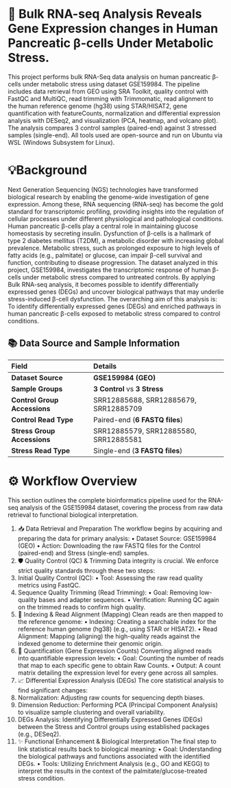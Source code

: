 # 🧬 Bulk RNA-seq Analysis Reveals Gene Expression changes in Human Pancreatic β-cells Under Metabolic Stress.
This project performs bulk RNA-Seq data analysis on human pancreatic β-cells under metabolic stress using dataset GSE159984. The pipeline includes data retrieval from GEO using SRA Toolkit, quality control with FastQC and MultiQC, read trimming with Trimmomatic, read alignment to the human reference genome (hg38) using STAR/HISAT2, gene quantification with featureCounts, normalization and differential expression analysis with DESeq2, and visualization (PCA, heatmap, and volcano plot). The analysis compares 3 control samples (paired-end) against 3 stressed samples (single-end). All tools used are open-source and run on Ubuntu via WSL (Windows Subsystem for Linux).

# 💡Background 
Next Generation Sequencing (NGS) technologies have transformed biological research by enabling the genome-wide investigation of gene expression. Among these, RNA sequencing (RNA-seq) has become the gold standard for transcriptomic profiling, providing insights into the regulation of cellular processes under different physiological and pathological conditions.
Human pancreatic β-cells play a central role in maintaining glucose homeostasis by secreting insulin. Dysfunction of β-cells is a hallmark of type 2 diabetes mellitus (T2DM), a metabolic disorder with increasing global prevalence. Metabolic stress, such as prolonged exposure to high levels of fatty acids (e.g., palmitate) or glucose, can impair β-cell survival and function, contributing to disease progression.
The dataset analyzed in this project, GSE159984, investigates the transcriptomic response of human β-cells under metabolic stress compared to untreated controls. By applying Bulk RNA-seq analysis, it becomes possible to identify differentially expressed genes (DEGs) and uncover biological pathways that may underlie stress-induced β-cell dysfunction.
The overarching aim of this analysis is: To identify differentially expressed genes (DEGs) and enriched pathways in human pancreatic β-cells exposed to metabolic stress compared to control conditions.

## 📚 Data Source and Sample Information

| Field | Details |
| :--- | :--- |
| **Dataset Source** | **GSE159984 (GEO)** |
| **Sample Groups** | **3 Control** vs **3 Stress**  |
| **Control Group Accessions** | SRR12885688, SRR12885679, SRR12885709 |
| **Control Read Type** | Paired-end (**6 FASTQ files**) |
| **Stress Group Accessions** | SRR12885579, SRR12885580, SRR12885581 |
| **Stress Read Type** | Single-end (**3 FASTQ files**) |

# ⚙️ Workflow Overview
This section outlines the complete bioinformatics pipeline used for the RNA-seq analysis of the GSE159984 dataset, covering the process from raw data retrieval to functional biological interpretation.
1. 📥 Data Retrieval and Preparation
The workflow begins by acquiring and preparing the data for primary analysis:
• Dataset Source: GSE159984 (GEO)
• Action: Downloading the raw FASTQ files for the Control (paired-end) and Stress (single-end) samples.
2. 🛡️ Quality Control (QC) & Trimming
Data integrity is crucial. We enforce strict quality standards through these two steps:
1. Initial Quality Control (QC):
• Tool: Assessing the raw read quality metrics using FastQC.
2. Sequence Quality Trimming (Read Trimming):
• Goal: Removing low-quality bases and adapter sequences.
• Verification: Running QC again on the trimmed reads to confirm high quality.
3. 🎯 Indexing & Read Alignment (Mapping)
Clean reads are then mapped to the reference genome:
• Indexing: Creating a searchable index for the reference human genome (hg38) (e.g., using STAR or HISAT2).
• Read Alignment: Mapping (aligning) the high-quality reads against the indexed genome to determine their genomic origin.
4. 🔢 Quantification (Gene Expression Counts)
Converting aligned reads into quantifiable expression levels:
• Goal: Counting the number of reads that map to each specific gene to obtain Raw Counts.
• Output: A count matrix detailing the expression level for every gene across all samples.
5. 📈 Differential Expression Analysis (DEGs)
The core statistical analysis to find significant changes:
1. Normalization: Adjusting raw counts for sequencing depth biases.
2. Dimension Reduction: Performing PCA (Principal Component Analysis) to visualize sample clustering and overall variability.
3. DEGs Analysis: Identifying Differentially Expressed Genes (DEGs) between the Stress and Control groups using established packages (e.g., DESeq2).
6. ✨ Functional Enhancement & Biological Interpretation
The final step to link statistical results back to biological meaning:
• Goal: Understanding the biological pathways and functions associated with the identified DEGs.
• Tools: Utilizing Enrichment Analysis (e.g., GO and KEGG) to interpret the results in the context of the palmitate/glucose-treated stress condition.
